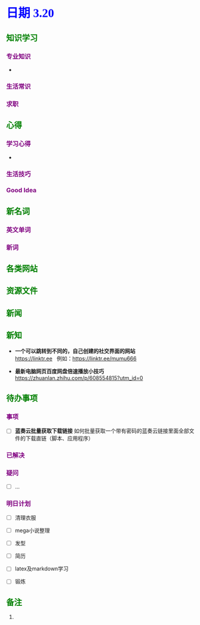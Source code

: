 ## <font color = blue face=楷体 size=6>日期 3.20 </font>

## <font color = green>知识学习 </font>
### <font color = purple>专业知识 </font>
+ 
### <font color = purple>生活常识 </font>

### <font color = purple>求职 </font>



## <font color = green>心得 </font>
### <font color = purple>学习心得 </font>
+ 
### <font color = purple>生活技巧 </font>

### <font color = purple>Good Idea </font>



## <font color = green>新名词 </font>
### <font color = purple>英文单词 </font>
### <font color = purple>新词 </font>



## <font color = green>各类网站 </font>


## <font color = green>资源文件 </font>


## <font color = green>新闻 </font>


## <font color = green>新知 </font>
+ **一个可以跳转到不同的，自己创建的社交界面的网站**  
	https://linktr.ee $\:$ 例如：https://linktr.ee/mumu666  

+ **最新电脑网页百度网盘倍速播放小技巧** 
	https://zhuanlan.zhihu.com/p/608554815?utm_id=0
	

## <font color = green>待办事项 </font>
### <font color = purple>事项 </font>
- [ ] **蓝奏云批量获取下载链接**
	如何批量获取一个带有密码的蓝奏云链接里面全部文件的下载直链（脚本、应用程序）
### <font color = purple>已解决 </font>
### <font color = purple>疑问 </font>
- [ ] ...
### <font color = purple>明日计划 </font>
- [ ] 清理衣服
- [ ] mega小说整理
- [ ] 发型
- [ ] 简历
- [ ] latex及markdown学习
- [ ] 锻炼


## <font color = green>备注 </font>
  1.
	  
<!--stackedit_data:
eyJoaXN0b3J5IjpbLTIwNDM3OTMxMTJdfQ==
-->